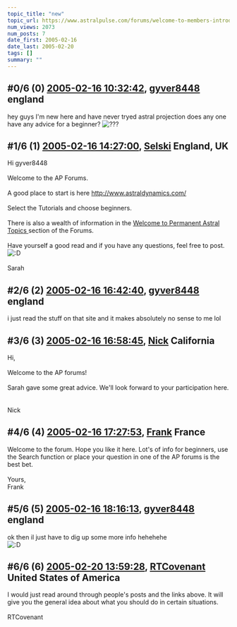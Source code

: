 ```yaml
---
topic_title: "new"
topic_url: https://www.astralpulse.com/forums/welcome-to-members-introductions!/new-17342
num_views: 2073
num_posts: 7
date_first: 2005-02-16
date_last: 2005-02-20
tags: []
summary: ""
---
```


## \#0/6 (0) [2005-02-16 10:32:42](https://www.astralpulse.com/forums/index.php?msg=150038), [gyver8448](https://www.astralpulse.com/forums/profile/?u=8409) england ##
<section>
hey guys I'm new here and have never tryed astral projection does any one have any advice for a beginner?
<img alt="???" class="smiley" src="https://www.astralpulse.com/forums/Smileys/fugue/huh.png" title="Huh"/>
</section>

## \#1/6 (1) [2005-02-16 14:27:00](https://www.astralpulse.com/forums/index.php?msg=150074), [Selski](https://www.astralpulse.com/forums/profile/?u=6012) England, UK ##
<section>
Hi gyver8448
<br>
<br>
Welcome to the AP Forums.
<br>
<br>
A good place to start is here
<a class="bbc_link" href="http://www.astraldynamics.com/" rel="noopener" target="_blank">
 http://www.astraldynamics.com/
</a>
<br>
<br>
Select the Tutorials and choose beginners.
<br>
<br>
There is also a wealth of information in the
<u>
 Welcome to Permanent Astral Topics
</u>
section of the Forums.
<br>
<br>
Have yourself a good read and if you have any questions, feel free to post.
<img alt=":D" class="smiley" src="https://www.astralpulse.com/forums/Smileys/fugue/cheesy.png" title="Cheesy"/>
<br>
<br>
Sarah
</section>

## \#2/6 (2) [2005-02-16 16:42:40](https://www.astralpulse.com/forums/index.php?msg=150116), [gyver8448](https://www.astralpulse.com/forums/profile/?u=8409) england ##
<section>
i just read the stuff on that site and it makes absolutely no sense to me lol
</section>

## \#3/6 (3) [2005-02-16 16:58:45](https://www.astralpulse.com/forums/index.php?msg=150120), [Nick](https://www.astralpulse.com/forums/profile/?u=2080) California ##
<section>
Hi,
<br>
<br>
Welcome to the AP forums!
<img alt="" class="bbc_img" loading="lazy" src="http://smilies.sofrayt.com/%5E/aiw/hi.gif"/>
<br>
<br>
Sarah gave some great advice. We'll look forward to your participation here.
<br>
<br>
<br>
Nick
</section>

## \#4/6 (4) [2005-02-16 17:27:53](https://www.astralpulse.com/forums/index.php?msg=150128), [Frank](https://www.astralpulse.com/forums/profile/?u=359) France ##
<section>
Welcome to the forum. Hope you like it here. Lot's of info for beginners, use the Search function or place your question in one of the AP forums is the best bet.
<br>
<br>
Yours,
<br>
Frank
</section>

## \#5/6 (5) [2005-02-16 18:16:13](https://www.astralpulse.com/forums/index.php?msg=150143), [gyver8448](https://www.astralpulse.com/forums/profile/?u=8409) england ##
<section>
ok then il just have to dig up some more info hehehehe
<br>
<img alt=":D" class="smiley" src="https://www.astralpulse.com/forums/Smileys/fugue/cheesy.png" title="Cheesy"/>
</section>

## \#6/6 (6) [2005-02-20 13:59:28](https://www.astralpulse.com/forums/index.php?msg=150914), [RTCovenant](https://www.astralpulse.com/forums/profile/?u=8389) United States of America ##
<section>
I would just read around through people's posts and the links above. It will give you the general idea about what you should do in certain situations.
<br>
<br>
RTCovenant
</section>